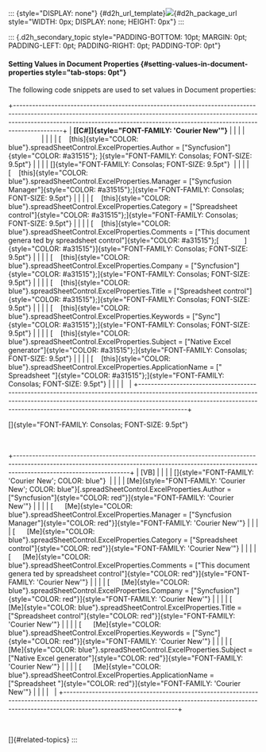 ::: {style="DISPLAY: none"}
[](ms-xhelp:///?Id=d2h_url_template){#d2h_url_template}![](!package_url!){#d2h_package_url style="WIDTH: 0px; DISPLAY: none; HEIGHT: 0px"}
:::

::: {.d2h_secondary_topic style="PADDING-BOTTOM: 10pt; MARGIN: 0pt; PADDING-LEFT: 0pt; PADDING-RIGHT: 0pt; PADDING-TOP: 0pt"}
#### Setting Values in Document Properties {#setting-values-in-document-properties style="tab-stops: 0pt"}

The following code snippets are used to set values in Document properties:

+---------------------------------------------------------------------------------------------------------------------------------------------------------------------------------------------------------------------------------------------------------+
| **[\[C#\]]{style="FONT-FAMILY: 'Courier New'"}**                                                                                                                                                                                                        |
|                                                                                                                                                                                                                                                         |
|                                                                                                                                                                                                                                                         |
|                                                                                                                                                                                                                                                         |
| [    [this]{style="COLOR: blue"}.spreadSheetControl.ExcelProperties.Author = [\"Syncfusion\"]{style="COLOR: #a31515"}; ]{style="FONT-FAMILY: Consolas; FONT-SIZE: 9.5pt"}                                                                               |
|                                                                                                                                                                                                                                                         |
| []{style="FONT-FAMILY: Consolas; FONT-SIZE: 9.5pt"}                                                                                                                                                                                                     |
|                                                                                                                                                                                                                                                         |
| [    [this]{style="COLOR: blue"}.spreadSheetControl.ExcelProperties.Manager = [\"Syncfusion Manager\"]{style="COLOR: #a31515"};]{style="FONT-FAMILY: Consolas; FONT-SIZE: 9.5pt"}                                                                       |
|                                                                                                                                                                                                                                                         |
| [    [this]{style="COLOR: blue"}.spreadSheetControl.ExcelProperties.Category = [\"Spreadsheet control\"]{style="COLOR: #a31515"};]{style="FONT-FAMILY: Consolas; FONT-SIZE: 9.5pt"}                                                                     |
|                                                                                                                                                                                                                                                         |
| [    [this]{style="COLOR: blue"}.spreadSheetControl.ExcelProperties.Comments = [\"This document  genera ted by spreadsheet control\"]{style="COLOR: #a31515"};[             ]{style="COLOR: #a31515"}]{style="FONT-FAMILY: Consolas; FONT-SIZE: 9.5pt"} |
|                                                                                                                                                                                                                                                         |
| [    [this]{style="COLOR: blue"}.spreadSheetControl.ExcelProperties.Company = [\"Syncfusion\"]{style="COLOR: #a31515"};]{style="FONT-FAMILY: Consolas; FONT-SIZE: 9.5pt"}                                                                               |
|                                                                                                                                                                                                                                                         |
| [    [this]{style="COLOR: blue"}.spreadSheetControl.ExcelProperties.Title = [\"Spreadsheet control\"]{style="COLOR: #a31515"};]{style="FONT-FAMILY: Consolas; FONT-SIZE: 9.5pt"}                                                                        |
|                                                                                                                                                                                                                                                         |
| [    [this]{style="COLOR: blue"}.spreadSheetControl.ExcelProperties.Keywords = [\"Sync\"]{style="COLOR: #a31515"};]{style="FONT-FAMILY: Consolas; FONT-SIZE: 9.5pt"}                                                                                    |
|                                                                                                                                                                                                                                                         |
| [    [this]{style="COLOR: blue"}.spreadSheetControl.ExcelProperties.Subject = [\"Native Excel generator\"]{style="COLOR: #a31515"};]{style="FONT-FAMILY: Consolas; FONT-SIZE: 9.5pt"}                                                                   |
|                                                                                                                                                                                                                                                         |
| [    [this]{style="COLOR: blue"}.spreadSheetControl.ExcelProperties.ApplicationName = [\" Spreadsheet \"]{style="COLOR: #a31515"};]{style="FONT-FAMILY: Consolas; FONT-SIZE: 9.5pt"}                                                                    |
|                                                                                                                                                                                                                                                         |
|                                                                                                                                                                                                                                                         |
+---------------------------------------------------------------------------------------------------------------------------------------------------------------------------------------------------------------------------------------------------------+

[]{style="FONT-FAMILY: Consolas; FONT-SIZE: 9.5pt"} 

 

+------------------------------------------------------------------------------------------------------------------------------------------------------------------------------------------------+
| \[VB\]                                                                                                                                                                                         |
|                                                                                                                                                                                                |
| []{style="FONT-FAMILY: 'Courier New'; COLOR: blue"}                                                                                                                                            |
|                                                                                                                                                                                                |
| [Me]{style="FONT-FAMILY: 'Courier New'; COLOR: blue"}[.spreadSheetControl.ExcelProperties.Author = [\"Syncfusion\"]{style="COLOR: red"}]{style="FONT-FAMILY: 'Courier New'"}                   |
|                                                                                                                                                                                                |
| [      [Me]{style="COLOR: blue"}.spreadSheetControl.ExcelProperties.Manager = [\"Syncfusion Manager\"]{style="COLOR: red"}]{style="FONT-FAMILY: 'Courier New'"}                                |
|                                                                                                                                                                                                |
| [      [Me]{style="COLOR: blue"}.spreadSheetControl.ExcelProperties.Category = [\"Spreadsheet control\"]{style="COLOR: red"}]{style="FONT-FAMILY: 'Courier New'"}                              |
|                                                                                                                                                                                                |
| [      [Me]{style="COLOR: blue"}.spreadSheetControl.ExcelProperties.Comments = [\"This document  genera ted by spreadsheet control\"]{style="COLOR: red"}]{style="FONT-FAMILY: 'Courier New'"} |
|                                                                                                                                                                                                |
| [      [Me]{style="COLOR: blue"}.spreadSheetControl.ExcelProperties.Company = [\"Syncfusion\"]{style="COLOR: red"}]{style="FONT-FAMILY: 'Courier New'"}                                        |
|                                                                                                                                                                                                |
| [      [Me]{style="COLOR: blue"}.spreadSheetControl.ExcelProperties.Title = [\"Spreadsheet control\"]{style="COLOR: red"}]{style="FONT-FAMILY: 'Courier New'"}                                 |
|                                                                                                                                                                                                |
| [      [Me]{style="COLOR: blue"}.spreadSheetControl.ExcelProperties.Keywords = [\"Sync\"]{style="COLOR: red"}]{style="FONT-FAMILY: 'Courier New'"}                                             |
|                                                                                                                                                                                                |
| [      [Me]{style="COLOR: blue"}.spreadSheetControl.ExcelProperties.Subject = [\"Native Excel generator\"]{style="COLOR: red"}]{style="FONT-FAMILY: 'Courier New'"}                            |
|                                                                                                                                                                                                |
| [      [Me]{style="COLOR: blue"}.spreadSheetControl.ExcelProperties.ApplicationName = [\"Spreadsheet \"]{style="COLOR: red"}]{style="FONT-FAMILY: 'Courier New'"}                              |
|                                                                                                                                                                                                |
|                                                                                                                                                                                                |
+------------------------------------------------------------------------------------------------------------------------------------------------------------------------------------------------+

 

[]{#related-topics}
:::
